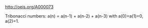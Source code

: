 http://oeis.org/A000073

Tribonacci numbers: a(n) = a(n-1) + a(n-2) + a(n-3) with a(0)=a(1)=0, a(2)=1.
